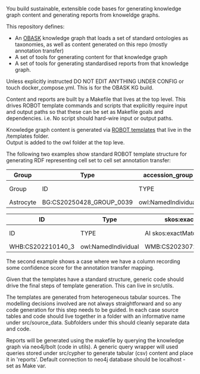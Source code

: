 You build sustainable, extensible code bases for generating knowledge graph content and generating reports from knoweldge graphs.

This repository defines:

* An [OBASK](https://github.com/OBASKTools) knowledge graph that loads a set of standard ontologies as taxonomies, as well as content generated on this repo (mostly annotation transfer)
* A set of tools for generating content for that knowledge graph
* A set of tools for generating standardised reports from that knowledge graph.

Unless explicitly instructed DO NOT EDIT ANYTHING UNDER CONFIG or touch  docker_compose.yml.  This is for the OBASK KG build.

Content and reports are built by a Makefile that lives at the top level. 
This drives ROBOT template commands and scripts that explicitly require input and output paths so that these can be set as Makefile goals and dependencies. 
i.e. No script should hard-wire input or output paths.

Knowledge graph content is generated via [ROBOT templates](https://robot.obolibrary.org/template) that live in the /templates folder.  
Output is added to the owl folder at the top leve.

The following two examples show standard ROBOT template structure for generating RDF representing cell set to cell set annotation transfer:

Group | Type | accession_group     | WMB_exact_match                                | WMB_related_match | WMB_broad_match 
 -- |------|---------------------|------------------------------------------------| -- | -- 
Group | ID   | TYPE                | AI skos:exactMatch SPLIT=\| | AI skos:relatedMatch SPLIT=\| | AI skos:broadMatch SPLIT=\|
Astrocyte | BG:CS20250428_GROUP_0039   | owl:NamedIndividual | WMB:CS20230722_SUBC_318\|WMB:CS20230722_SUBC_319 

ID | Type | skos:exactMatch | exactMatch_score
-- | -- | -- | --
ID | TYPE | AI skos:exactMatch | >AT n2o:Confidence^^xsd:float
WHB:CS202210140_3 | owl:NamedIndividual | WMB:CS20230722_SUBC_338 | 1

The second example shows a case where we have a column recording some confidence score for the annotation transfer mapping.

Given that the templates have a standard structure, generic code should drive the final steps of template generation.  This can live in src/utils. 

The templates are generated from heterogeneous tabular sources. The modelling decisions involved are not always straightforward and so any code generation for this step needs to be guided.  In each case source tables and code should live together in a folder with an informative name under src/source_data.  Subfolders under this should cleanly separate data and code.

Reports will be generated using the makefile by querying the knowledge graph via neo4j/bolt (code in utils).  A generic query wrapper will used queries stored under src/cypher to generate tabular (csv) content and place it in 'reports'.  Default connection to neo4j database should be localhost - set as Make var.

